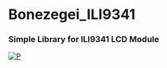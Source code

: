 # Bonezegei_ILI9341
### Simple Library for ILI9341 LCD Module

[![P](https://img.shields.io/github/v/release/bonezegei/Bonezegei_ILI9341)](https://github.com/bonezegei/Bonezegei_ILI9341)
